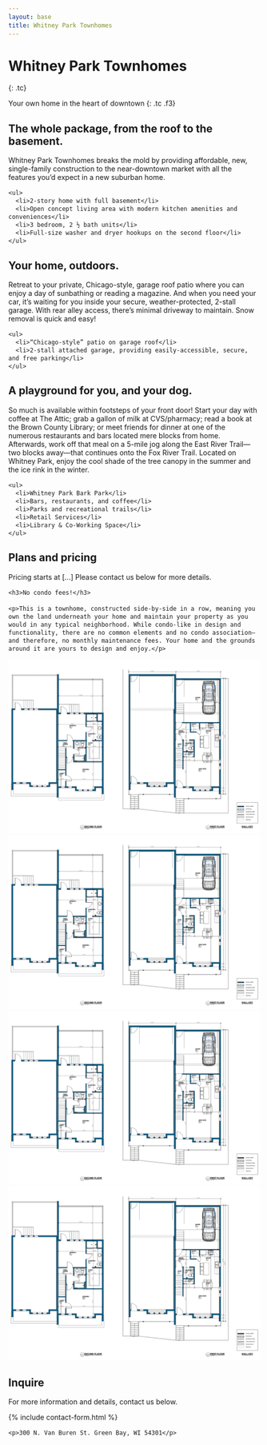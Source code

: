 ```yaml
---
layout: base
title: Whitney Park Townhomes
---
```


# Whitney Park Townhomes
{: .tc}

Your own home in the heart of downtown
{: .tc .f3}

<section class="cf mv4">
  <h2 class="fl w-30 pr3 mt0">The whole package, from the roof to the basement.</h2>

  <div class="fl pl3 w-70">
    <p class="mt0">Whitney Park Townhomes breaks the mold by providing affordable, new, single-family construction to the near-downtown market with all the features you’d expect in a new suburban home.</p>

    <ul>
      <li>2-story home with full basement</li>
      <li>Open concept living area with modern kitchen amenities and conveniences</li>
      <li>3 bedroom, 2 ½ bath units</li>
      <li>Full-size washer and dryer hookups on the second floor</li>
    </ul>
  </div>

  <div class="fl pa2 w-33"><div class="bg-near-white h5"></div></div>
  <div class="fl pa2 w-33"><div class="bg-near-white h5"></div></div>
  <div class="fl pa2 w-33"><div class="bg-near-white h5"></div></div>
</section>



<section class="cf mv4">
  <h2 class="fl w-30 pr3 mt0">Your home, outdoors.</h2>

  <div class="fl pl3 w-70">
    <p class="mt0">Retreat to your private, Chicago-style, garage roof patio where you can enjoy a day of sunbathing or reading a magazine. And when you need your car, it’s waiting for you inside your secure, weather-protected, 2-stall garage. With rear alley access, there’s minimal driveway to maintain. Snow removal is quick and easy!</p>

    <ul>
      <li>“Chicago-style” patio on garage roof</li>
      <li>2-stall attached garage, providing easily-accessible, secure, and free parking</li>
    </ul>
  </div>

  <div class="fl pa2 w-50"><div class="bg-near-white h5"></div></div>
  <div class="fl pa2 w-50"><div class="bg-near-white h5"></div></div>
  <div class="fl pa2 w-100"><div class="bg-near-white h5"></div></div>
</section>

<section class="cf mv4">
  <h2 class="fl w-30 pr3 mt0">A playground for you, and your dog.</h2>

  <div class="fl pl3 w-70">
    <p class="mt0">So much is available within footsteps of your front door! Start your day with coffee at The Attic; grab a gallon of milk at CVS/pharmacy; read a book at the Brown County Library; or meet friends for dinner at one of the numerous restaurants and bars located mere blocks from home. Afterwards, work off that meal on a 5-mile jog along the East River Trail—two blocks away—that continues onto the Fox River Trail. Located on Whitney Park, enjoy the cool shade of the tree canopy in the summer and the ice rink in the winter.</p>

    <ul>
      <li>Whitney Park Bark Park</li>
      <li>Bars, restaurants, and coffee</li>
      <li>Parks and recreational trails</li>
      <li>Retail Services</li>
      <li>Library & Co-Working Space</li>
    </ul>
  </div>

  <div class="fl pa2 w-70"><div class="bg-near-white h5"></div></div>
  <div class="fl pa2 w-30"><div class="bg-near-white h5"></div></div>
</section>

<section class="cf mv4">
  <h2 class="fl w-30 pr3 mt0">Plans and pricing</h2>

  <div class="fl pl3 w-70">
    <p class="mt0">Pricing starts at [...] Please contact us below for more details.</p>

    <h3>No condo fees!</h3>

    <p>This is a townhome, constructed side-by-side in a row, meaning you own the land underneath your home and maintain your property as you would in any typical neighborhood. While condo-like in design and functionality, there are no common elements and no condo association—and therefore, no monthly maintenance fees. Your home and the grounds around it are yours to design and enjoy.</p>
  </div>

  <div class="fl pa2 w-50"><img src="/images/townhomes-phase-4-floor-plan.png" alt="Townhomes floor plan"></div>
  <div class="fl pa2 w-50"><img src="/images/townhomes-phase-4-floor-plan.png" alt="Townhomes floor plan"></div>
  <div class="fl pa2 w-50"><img src="/images/townhomes-phase-4-floor-plan.png" alt="Townhomes floor plan"></div>
  <div class="fl pa2 w-50"><img src="/images/townhomes-phase-4-floor-plan.png" alt="Townhomes floor plan"></div>
</section>

<section class="cf mv4">
  <h2 class="fl w-30 pr3 mt0">Inquire</h2>

  <div class="fl pl3 w-70">
    <p class="mt0">For more information and details, contact us below.</p>
    {% include contact-form.html %}

    <p>300 N. Van Buren St. Green Bay, WI 54301</p>
  </div>

</section>
